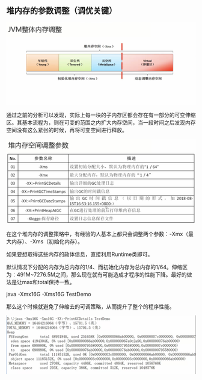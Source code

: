 ## 堆内存的参数调整（**调优关键**）

![](/assets/3081517039459_.pic_hd.jpg)

通过之前的分析可以发现，实际上每一块的子内存区都会存在有一部分的可变伸缩区。其基本流程为，则在可变的范围之内扩大内存空间，当一段时间之后发现内存空间没有这么紧张的时候，再将可变空间进行释放。

![](/assets/3091517047589_.pic_hd.jpg)

在这个堆内存的调整策略中，有经验的人基本上都只会调整两个参数：-Xmx（最大内存）、-Xms（初始化内存）。

如果要想取得这些内存的政体信息，直接利用Runtime类即可。

默认情况下分配的内存为总内存的1/4、而初始化内存为总内存的1/64。伸缩区为：491M~7276.5M之间，那么现在就有可能造成才程序的性能下降。最好的做法是让max和total保持一致。

java -Xmx16G -Xms16G TestDemo

那么这个时候就避免了伸缩去的可调策略，从而提升了整个的程序性能。

![](/assets/3101517048241_.pic_hd.jpg)


